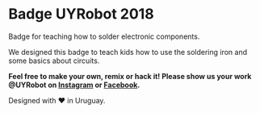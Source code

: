 # Badge UYRobot 2018
Badge for teaching how to solder electronic components.

We designed this badge to teach kids how to use the soldering iron and some basics about circuits.

**Feel free to make your own, remix or hack it!
Please show us your work @UYRobot on [Instagram](www.instagram.com/uyrobot) or [Facebook](www.facebook.com/uyrobot).**

Designed with :heart: in Uruguay.

